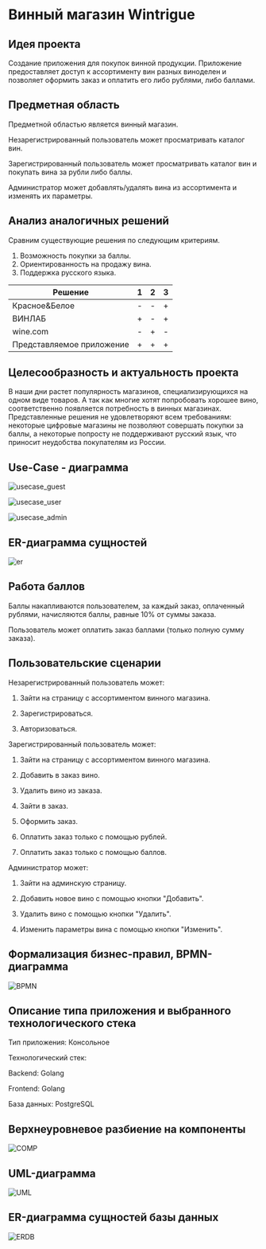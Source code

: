 # Винный магазин Wintrigue

## Идея проекта

Создание приложения для покупок винной продукции. Приложение предоставляет доступ к ассортименту вин разных виноделен и позволяет оформить заказ и оплатить его либо рублями, либо баллами.

## Предметная область

Предметной областью является винный магазин.

Незарегистрированный пользователь может просматривать каталог вин.

Зарегистрированный пользователь может просматривать каталог вин и покупать вина за рубли либо баллы.

Администратор может добавлять/удалять вина из ассортимента и изменять их параметры.

## Анализ аналогичных решений

Сравним существующие решения по следующим критериям.

1. Возможность покупки за баллы.
2. Ориентированность на продажу вина.
3. Поддержка русского языка.

| Решение                 | 1    | 2    | 3    |
| ----------------------- | ---- | ---- | ---- |
| Красное&Белое           | -    | -    | +    |
| ВИНЛАБ                  | +    | -    | +    |
| wine.com           | -    | +    | -    |
| Представляемое приложение | +    | +    | +    |

## Целесообразность и актуальность проекта

В наши дни растет популярность магазинов, специализирующихся на одном виде товаров. А так как многие хотят попробовать хорошее вино, соответственно появляется потребность в винных магазинах. Представленные решения не удовлетворяют всем требованиям: некоторые цифровые магазины не позволяют совершать покупки за баллы, а некоторые попросту не поддерживают русский язык, что приносит неудобства покупателям из России.

## Use-Case - диаграмма

![usecase_guest](./assets/usecase_guest.svg)

![usecase_user](./assets/usecase_user.svg)

![usecase_admin](./assets/usecase_admin.svg)

## ER-диаграмма сущностей

![er](./assets/er.svg)

## Работа баллов

Баллы накапливаются пользователем, за каждый заказ, оплаченный рублями, начисляются баллы, равные 10% от суммы заказа.

Пользователь может оплатить заказ баллами (только полную сумму заказа).

## Пользовательские сценарии

Незарегистрированный пользователь может:

1. Зайти на страницу с ассортиментом винного магазина.

2. Зарегистрироваться.

3. Авторизоваться.


Зарегистрированный пользователь может:

1. Зайти на страницу с ассортиментом винного магазина.

2. Добавить в заказ вино.

3. Удалить вино из заказа.

4. Зайти в заказ.

5. Оформить заказ.

6. Оплатить заказ только с помощью рублей.

7. Оплатить заказ только с помощью баллов.

Администратор может:

1. Зайти на админскую страницу.

2. Добавить новое вино с помощью кнопки "Добавить".

3. Удалить вино с помощью кнопки "Удалить".

4. Изменить параметры вина с помощью кнопки "Изменить".

## **Формализация бизнес-правил, BPMN-диаграмма**

![BPMN](./assets/bpmn.svg)

## **Описание типа приложения и выбранного технологического стека**
Тип приложения: Консольное

Технологический стек:

Backend: Golang

Frontend: Golang

База данных: PostgreSQL

## **Верхнеуровневое разбиение на компоненты**

![COMP](./assets/components.svg)

## **UML-диаграмма**

![UML](./assets/uml.svg)

## **ER-диаграмма сущностей базы данных**

![ERDB](./assets/er_db.svg)